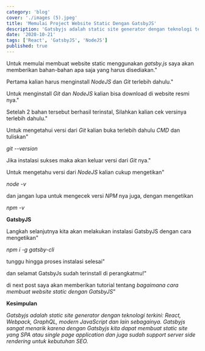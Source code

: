 ```yaml
---
category: 'blog'
cover: './images (5).jpeg'
title: 'Memulai Project Website Static Dengan GatsbyJS'
description: 'Gatsbyjs adalah static site generator dengan teknologi terkini: React, Webpack, GraphQL, modern JavaScript dan lain sebagainya.'
date: '2020-10-21'
tags: ['React', 'GatsbyJS', 'NodeJS']
published: true
---
```


Untuk memulai membuat website static menggunakan _gatsby.js_ saya akan memberikan bahan-bahan apa saja yang harus disediakan."

Pertama kalian harus menginstall *NodeJS* dan *Git* terlebih dahulu."

Untuk menginstall *Git* dan *NodeJS* kalian bisa download di website resmi nya."

Setelah 2 bahan tersebut berhasil terinstal, Silahkan kalian cek versinya terlebih dahulu."

Untuk mengetahui versi dari *Git* kalian buka terlebih dahulu *CMD* dan tuliskan"

*git --version*

Jika instalasi sukses maka akan keluar versi dari *Git* nya."

Untuk mengetahu versi dari *NodeJS* kalian cukup mengetikan"

*node -v*

dan jangan lupa untuk mengecek versi *NPM* nya juga, dengan mengetikan

*npm -v*


**GatsbyJS**

Langkah selanjutnya kita akan melakukan instalasi GatsbyJS dengan cara mengetikan"

*npm i -g gatsby-cli*

tunggu hingga proses instalasi selesai"

dan selamat GatsbyJs sudah terinstall di perangkatmu!"

di next post saya akan memberikan tutorial tentang *bagaimana cara membuat website static dengan GatsbyJS*"


**Kesimpulan**

*Gatsbyjs adalah static site generator dengan teknologi terkini: React, Webpack, GraphQL, modern JavaScript dan lain sebagainya. Gatsbyjs sangat menarik karena dengan Gatsbyjs kita dapat membuat static site yang SPA atau single page application dan juga sudah support server side rendering untuk kebutuhan SEO.*
